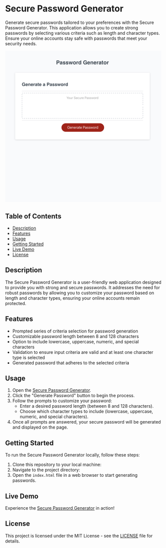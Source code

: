 # Secure Password Generator

Generate secure passwords tailored to your preferences with the Secure Password Generator. This application allows you to create strong passwords by selecting various criteria such as length and character types. Ensure your online accounts stay safe with passwords that meet your security needs.

![Screenshot](IMG_7212.jpeg)

## Table of Contents

- [Description](#description)
- [Features](#features)
- [Usage](#usage)
- [Getting Started](#getting-started)
- [Live Demo](#live-demo)
- [License](#license)

## Description

The Secure Password Generator is a user-friendly web application designed to provide you with strong and secure passwords. It addresses the need for robust passwords by allowing you to customize your password based on length and character types, ensuring your online accounts remain protected.

## Features

- Prompted series of criteria selection for password generation
- Customizable password length between 8 and 128 characters
- Option to include lowercase, uppercase, numeric, and special characters
- Validation to ensure input criteria are valid and at least one character type is selected
- Generated password that adheres to the selected criteria

## Usage

1. Open the [Secure Password Generator](https://nfjsg.github.io/password-generator-/).
2. Click the "Generate Password" button to begin the process.
3. Follow the prompts to customize your password:
   - Enter a desired password length (between 8 and 128 characters).
   - Choose which character types to include (lowercase, uppercase, numeric, and special characters).
4. Once all prompts are answered, your secure password will be generated and displayed on the page.

## Getting Started

To run the Secure Password Generator locally, follow these steps:

1. Clone this repository to your local machine:
2. Navigate to the project directory:
3. Open the `index.html` file in a web browser to start generating passwords.

## Live Demo

Experience the [Secure Password Generator](https://nfjsg.github.io/password-generator-/) in action!

## License

This project is licensed under the MIT License - see the [LICENSE](LICENSE) file for details.

